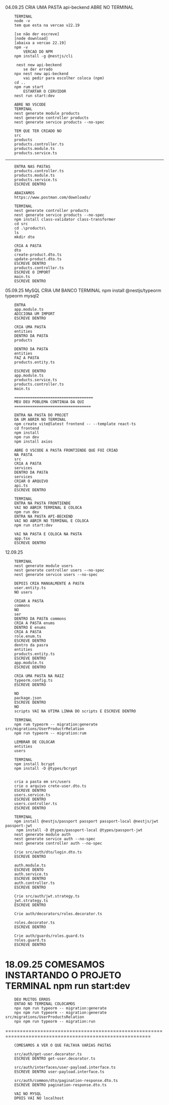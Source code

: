 04.09.25
	CRIA UMA PASTA 
	api-beckend
	ABRE NO TERMINAL 

		TERMINAL
		node -v
		tem que esta na vercao v22.19

		[se não der escreve]
		[node download]
		[abaixa a vercao 22.19]
		npm -v
			VERCAO DO NPM
		npm install -g @nestjs/cli

		 nest new api-beckend
			se der errado
		npx nest new api-beckend
			vai pedir para escolher coloca (npm)
		cd ..
		npm rum start
			ESTARTAR O CERVIDOR 
		nest run start:dev
		
		ABRE NO VSCODE
		TERMINAL
		nest generate module products
		nest generate controller products
		nest generate service products --no-spec

		TEM QUE TER CRIADO NO 
		src
		products
		products.controller.ts
		products.module.ts
		products.service.ts

------------------------------------------------------------------
		ENTRA NAS PASTAS 
		products.controller.ts
		products.module.ts
		products.service.ts
		ESCREVE DENTRO

		ABAIXAMOS 
		https://www.postman.com/downloads/
              
		TERMINAL
		nest generate controller products
		nest generate service products --no-spec
 		npm install class-validator class-transformer 
		cd src
		cd .\products\
 		ls
		mkdir dto

		CRIA A PASTA 
		dto
		create-product.dto.ts 
 		update-product.dto.ts
		ESCREVE DENTRO 
		products.controller.ts
		ESCREVE O IMPORT
		main.ts
		ESCREVE DENTRO 

05.09.25
		MySQL 
		CRIA UM BANCO
		TERMINAL
		npm install @nestjs/typeorm typeorm mysql2

		ENTRA 
		app.module.ts
		ADICIONA UM IMPORT
		ESCREVE DENTRO 

		CRIA UMA PASTA 
		entities
		DENTRO DA PASTA 
		products
		
		DENTRO DA PASTA 
		entities
		FAZ A PASTA 
		products.entity.ts

		ESCREVE DENTRO
		app.module.ts
		products.service.ts
		products.controller.ts
		main.ts

		===================================
		MEU DEU POBLEMA CONTINUA DA QUI 
		==================================

		ENTRA NA PASTA DO PROJET 
		DA UM ABRIR NO TERMINAL 
 		npm create vite@latest frontend -- --template react-ts
		cd frontend
		npm install
		npm run dev
		npm install axios

		ABRE O VSCODE A PASTA FRONTIENDE QUE FOI CRIAD 
		NA PASTA 
		src
		CRIA A PASTA 
		services 
		DENTRO DA PASTA  
		services
		CRIAR O ARQUIVO 
		api.ts
		ESCREVE DENTRO 

		TERMINAL 
		ENTRA NA PASTA FRONTIENDE 
		VAI NO ABRIR TERMINAL E COLOCA
		npm run dev
		ENTRA NA PASTA API-BECKEND
		VAI NO ABRIR NO TERMINAL E COLOCA  
		npm run start:dev

		VAI NA PASTA E COLOCA NA PASTA 
		app.tsx
		ESCREVE DENTRO

12.09.25

		TERMINAL 
		nest generate module users
 		nest generate controller users --no-spec
		nest generate service users --no-spec 

		DEPOIS CRIA MANUALMENTE A PASTA 
		user.entity.ts
		NO users

		CRIAR A PASTA 
		commons 
		NO   
		ser
		DENTRO DA PASTA commons 
		CRIA A PASTA enums 
		DENTRO E enums 
		CRIA A PASTA   
		role.enum.ts
		ESCREVE DENTRO
		dentro da pasra 
		entities
		products.entity.ts
		ESCREVE DENTRO 
		app.module.ts
		ESCREVE DENTRO
		
		CRIA UMA PASTA NA RAIZ
		typeorm.config.ts
		ESCREVE DENTRO

		NO 
		package.json
		ESCREVE DENTRO
		NO 
		scripts VAI NA UTIMA LINHA DO scripts E ESCREVE DENTRO 

		TERMINAL
		npm rum typeorm -- migration:generate src/migrations/UserProductrRelation
		npm run typeorm -- migration:rum
		
		LEMBRAR DE COLOCAR
		entities
		users

		TERMINAL
		npm install bcrypt
		npm install -D @types/bcrypt


		cria a pasta em src/users
		crie o arquivo crete-user.dto.ts
		ESCREVE DENTRO
		users.service.ts
		ESCREVE DENTRO
		users.controller.ts
		ESCREVE DENTRO

		TERMINAL 
		npm install @nestjs/passport passport passport-local @nestjs/jwt passport-jwt 
		 npm install -D @types/passport-local @types/passport-jwt
		nest generate module auth
		nest generate service auth --no-spec
		nest generate controller auth --no-spec

		Crie src/auth/dto/login.dto.ts
		ESCREVE DENTRO

		auth.module.ts
		ESCREVE DENTO
		auth.service.ts
		ESCREVE DENTRO
		auth.controller.ts
		ESCREVE DENTRO

		Crie src/auth/jwt.strategy.ts
		jwt.strategy.ts
		ESCREVE DENTRO

		Crie auth/decorators/roles.decorator.ts

		roles.decorator.ts
		ESCREVE DENTRO
		
		Crie auth/guards/roles.guard.ts
		roles.guard.ts
		ESCREVE DENTRO


18.09.25 
		COMESAMOS INSTARTANDO O PROJETO 
		TERMINAL
		npm run start:dev
======================================================================================================
		DEU MUITOS ERROS 
		ENTAO NO TERMINAL COLOCAMOS 
		npx npm run typeorm -- migration:generate       
		npx npm run typeorm -- migration:generate src/migrations/UserProductsRelation    
		npx npm run typeorm -- migration:run  
========================================================================================================

		COMESAMOS A VER O QUE FALTAVA VARIAS PASTAS 

		src/auth/get-user.decorator.ts
		ESCREVE DENTRO get-user.decorator.ts

		src/auth/interfaces/user-payload.interface.ts
		ESCREVE DENTRO user-payload.interface.ts

		src/auth/common/dto/pagination-response.dto.ts
		ESCREVE DENTRO pagination-response.dto.ts

		VAI NO MYSQL
		DPOIS VAI NO localhost


		




		

	
		
